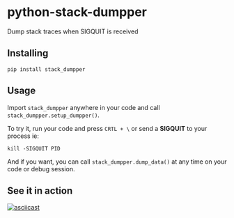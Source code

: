 # python-stack-dumpper
Dump stack traces when SIGQUIT is received

## Installing
```
pip install stack_dumpper
```

## Usage
Import `stack_dumpper` anywhere in your code and call `stack_dumpper.setup_dumpper()`.

To try it, run your code and press `CRTL + \` or send a **SIGQUIT** to your process ie:
```
kill -SIGQUIT PID
```

And if you want, you can call `stack_dumpper.dump_data()` at any time on your code or debug session.

## See it in action
[![asciicast](https://asciinema.org/a/1zverhcc4tsqj6rd8jwge7y26.png)](https://asciinema.org/a/1zverhcc4tsqj6rd8jwge7y26)
